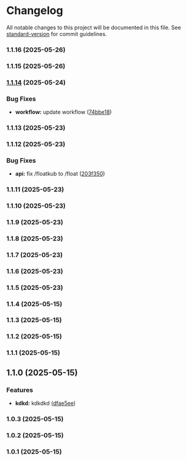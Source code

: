 # Changelog

All notable changes to this project will be documented in this file. See [standard-version](https://github.com/conventional-changelog/standard-version) for commit guidelines.

### 1.1.16 (2025-05-26)

### 1.1.15 (2025-05-26)

### [1.1.14](https://github.com/khunfloat/github-actions-lab/compare/v1.1.13...v1.1.14) (2025-05-24)


### Bug Fixes

* **workflow:** update workflow ([74bbe18](https://github.com/khunfloat/github-actions-lab/commit/74bbe18973d492a1e784dd4af51cccffc3f76d8f))

### 1.1.13 (2025-05-23)

### 1.1.12 (2025-05-23)


### Bug Fixes

* **api:** fix /floatkub to /float ([203f350](https://github.com/khunfloat/github-actions-lab/commit/203f350d55751dc889b368f36f6357ce48f805f6))

### 1.1.11 (2025-05-23)

### 1.1.10 (2025-05-23)

### 1.1.9 (2025-05-23)

### 1.1.8 (2025-05-23)

### 1.1.7 (2025-05-23)

### 1.1.6 (2025-05-23)

### 1.1.5 (2025-05-23)

### 1.1.4 (2025-05-15)

### 1.1.3 (2025-05-15)

### 1.1.2 (2025-05-15)

### 1.1.1 (2025-05-15)

## 1.1.0 (2025-05-15)


### Features

* **kdkd:** kdkdkd ([dfae5ee](https://github.com/khunfloat/github-actions-lab/commit/dfae5eefdac5f29b35388d590f236797edf34e63))

### 1.0.3 (2025-05-15)

### 1.0.2 (2025-05-15)

### 1.0.1 (2025-05-15)
